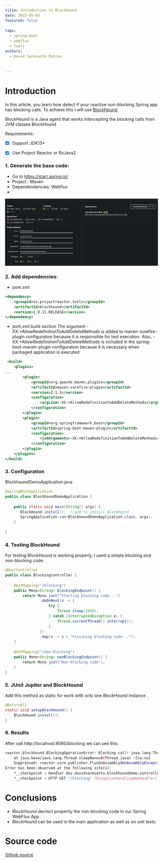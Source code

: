 ```yaml
---
title: Introduction to BlockHound
date: 2025-05-03
featured: false

tags:
  - spring-boot
  - webflux
  - tools
authors:
  - David Sarmiento Patron


---
```



# Introduction


In this article, you learn how detect if your reactive non-blocking Spring app has blocking calls.
To achieve this I will use [BlockHound](https://github.com/reactor/BlockHound) 

BlockHound is a Java agent that works intercepting the blocking calls from JVM classes
BlockHound 

Requirements:
- [x] Support JDK13+
- [x] Use Project Reactor or RxJava2


### 1. Generate the base code:
- Go to https://start.spring.io/
- Project : Maven
- Dependendencies: Webflux
- 
![](start-spring.png#center)
### 2. Add dependencies:
- pom.xml
```xml
<dependency>  
    <groupId>io.projectreactor.tools</groupId>  
    <artifactId>blockhound</artifactId>  
    <version>1.0.11.RELEASE</version>  
</dependency>
```

- pom.xml build section
The argument -XX:+AllowRedefinitionToAddDeleteMethods is added to maven-surefire-plugin configuration because it is responsible for test execution. 
Also,   -XX:+AllowRedefinitionToAddDeleteMethods is included in the spring-boot-maven-plugin configuration because it is necessary when packaged application is executed 
```xml
 <build>
	<plugins>
...
		<plugin>
			<groupId>org.apache.maven.plugins</groupId>
			<artifactId>maven-surefire-plugin</artifactId>
			<version>3.1.2</version>
			<configuration>
				<argLine>-XX:+AllowRedefinitionToAddDeleteMethods</argLine>
			</configuration>
		</plugin>
		<plugin>
			<groupId>org.springframework.boot</groupId>
			<artifactId>spring-boot-maven-plugin</artifactId>
			<configuration>
				<jvmArguments>-XX:+AllowRedefinitionToAddDeleteMethods</jvmArguments>
			</configuration>
		</plugin>
	</plugins>
</build>
```

### 3. Configuration
BlockhoundDemoApplication.java
```java
@SpringBootApplication  
public class BlockhoundDemoApplication {  
  
    public static void main(String[] args) {  
       BlockHound.install();  //add to install BlockHound
       SpringApplication.run(BlockhoundDemoApplication.class, args);  
    }  
  
}
```

### 4. Testing BlockHound

For testing BlockHound is working properly, I used a simple blocking and non-blocking code:
```java
@RestController  
public class BlockingController {  
  
    @GetMapping("/blocking")  
    public Mono<String> blockingEndpoint() {  
        return Mono.just("Starting blocking code...")  
                .doOnNext(s -> {  
                    try {  
                        Thread.sleep(2000);  
                    } catch (InterruptedException e) {  
                        Thread.currentThread().interrupt();  
                    }  
                })  
                .map(s -> s + "Finishing blocking code...");  
    }  
  
    @GetMapping("/non-blocking")  
    public Mono<String> nonBlockingEndpoint() {  
        return Mono.just("Non-blocking code");  
    }  
}
```
### 5. JUnit Jupiter and BlockHound
Add this method as static for work with only one BlockHound instance .
```java
@BeforeAll  
static void setupBlockHound() {  
    BlockHound.install();  
}
```

### 6. Results
After call http://localhost:8080/blocking
we can see this:
```sh
reactor.blockhound.BlockingOperationError: Blocking call! java.lang.Thread.sleepNanos0
	at java.base/java.lang.Thread.sleepNanos0(Thread.java) ~[na:na]
	Suppressed: reactor.core.publisher.FluxOnAssembly$OnAssemblyException: 
Error has been observed at the following site(s):
	*__checkpoint ⇢ Handler dev.davidsarmiento.blockhounddemo.controller.BlockingController#blockingEndpoint() [DispatcherHandler]
	*__checkpoint ⇢ HTTP GET "/blocking" [ExceptionHandlingWebHandler]
```

# Conclusions
- BlockHound dectect propertly the non-blocking code in our Spring WebFlux App.
- BlockHound can be used in the main application as well as on unit tests.

# Source code
[Github source](https://github.com/davis243/blockhound-demo)